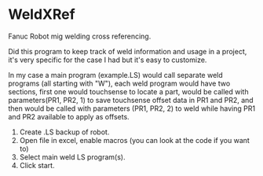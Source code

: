 # WeldXRef
Fanuc Robot mig welding cross referencing.

Did this program to keep track of weld information and usage in a project, it's very specific for the case I had but it's easy to customize.

In my case a main program (example.LS) would call separate weld programs (all starting with "W"), each weld program would have two sections, first one would touchsense to locate a part, would be called with parameters(PR1, PR2, 1) to save touchsense offset data in PR1 and PR2, and then would be called with parameters (PR1, PR2, 2) to weld while having PR1 and PR2 available to apply as offsets.

1. Create .LS backup of robot.
2. Open file in excel, enable macros (you can look at the code if you want to)
3. Select main weld LS program(s).
4. Click start.

